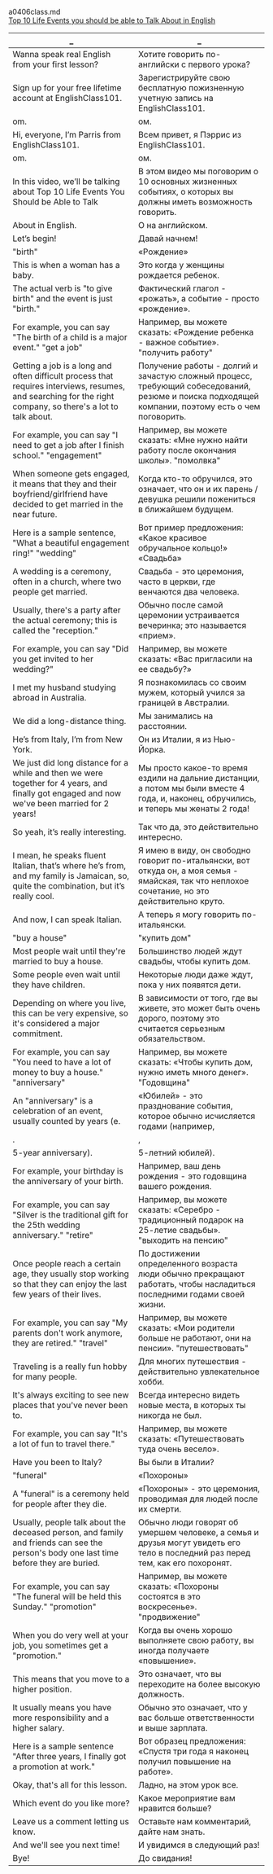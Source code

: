 a0406class.md  
[Top 10 Life Events you should be able to Talk About in English
](https://www.youtube.com/watch?v=FYiJrH94vAM)  





_|_
--|--
Wanna speak real English from your first lesson?|Хотите говорить по-английски с первого урока?
Sign up for your free lifetime account at EnglishClass101.|Зарегистрируйте свою бесплатную пожизненную учетную запись на EnglishClass101.
om.|ом.
Hi, everyone, I’m Parris from EnglishClass101.|Всем привет, я Пэррис из EnglishClass101.
om.|ом.
In this video, we’ll be talking about Top 10 Life Events You Should be Able to Talk|В этом видео мы поговорим о 10 основных жизненных событиях, о которых вы должны иметь возможность говорить.
About in English.|О на английском.
Let’s begin!|Давай начнем!
"birth"|«Рождение»
This is when a woman has a baby.|Это когда у женщины рождается ребенок.
The actual verb is "to give birth" and the event is just "birth."|Фактический глагол - «рожать», а событие - просто «рождение».
For example, you can say "The birth of a child is a major event." "get a job"|Например, вы можете сказать: «Рождение ребенка - важное событие». "получить работу"
Getting a job is a long and often difficult process that requires interviews, resumes, and searching for the right company, so there's a lot to talk about.|Получение работы - долгий и зачастую сложный процесс, требующий собеседований, резюме и поиска подходящей компании, поэтому есть о чем поговорить.
For example, you can say "I need to get a job after I finish school." "engagement"|Например, вы можете сказать: «Мне нужно найти работу после окончания школы». "помолвка"
When someone gets engaged, it means that they and their boyfriend/girlfriend have decided to get married in the near future.|Когда кто-то обручился, это означает, что он и их парень / девушка решили пожениться в ближайшем будущем.
Here is a sample sentence, "What a beautiful engagement ring!" "wedding"|Вот пример предложения: «Какое красивое обручальное кольцо!» «Свадьба»
A wedding is a ceremony, often in a church, where two people get married.|Свадьба - это церемония, часто в церкви, где венчаются два человека.
Usually, there's a party after the actual ceremony; this is called the "reception."|Обычно после самой церемонии устраивается вечеринка; это называется «прием».
For example, you can say "Did you get invited to her wedding?"|Например, вы можете сказать: «Вас пригласили на ее свадьбу?»
I met my husband studying abroad in Australia.|Я познакомилась со своим мужем, который учился за границей в Австралии.
We did a long-distance thing.|Мы занимались на расстоянии.
He’s from Italy, I’m from New York.|Он из Италии, я из Нью-Йорка.
We just did long distance for a while and then we were together for 4 years, and finally got engaged and now we've been married for 2 years!|Мы просто какое-то время ездили на дальние дистанции, а потом мы были вместе 4 года, и, наконец, обручились, и теперь мы женаты 2 года!
So yeah, it’s really interesting.|Так что да, это действительно интересно.
I mean, he speaks fluent Italian, that’s where he’s from, and my family is Jamaican, so, quite the combination, but it’s really cool.|Я имею в виду, он свободно говорит по-итальянски, вот откуда он, а моя семья - ямайская, так что неплохое сочетание, но это действительно круто.
And now, I can speak Italian.|А теперь я могу говорить по-итальянски.
"buy a house"|"купить дом"
Most people wait until they're married to buy a house.|Большинство людей ждут свадьбы, чтобы купить дом.
Some people even wait until they have children.|Некоторые люди даже ждут, пока у них появятся дети.
Depending on where you live, this can be very expensive, so it's considered a major commitment.|В зависимости от того, где вы живете, это может быть очень дорого, поэтому это считается серьезным обязательством.
For example, you can say "You need to have a lot of money to buy a house." "anniversary"|Например, вы можете сказать: «Чтобы купить дом, нужно иметь много денег». "Годовщина"
An "anniversary" is a celebration of an event, usually counted by years (e.|«Юбилей» - это празднование события, которое обычно исчисляется годами (например,
.|,
5-year anniversary).|5-летний юбилей).
For example, your birthday is the anniversary of your birth.|Например, ваш день рождения - это годовщина вашего рождения.
For example, you can say "Silver is the traditional gift for the 25th wedding anniversary." "retire"|Например, вы можете сказать: «Серебро - традиционный подарок на 25-летие свадьбы». "выходить на пенсию"
Once people reach a certain age, they usually stop working so that they can enjoy the last few years of their lives.|По достижении определенного возраста люди обычно прекращают работать, чтобы насладиться последними годами своей жизни.
For example, you can say "My parents don't work anymore, they are retired." "travel"|Например, вы можете сказать: «Мои родители больше не работают, они на пенсии». "путешествовать"
Traveling is a really fun hobby for many people.|Для многих путешествия - действительно увлекательное хобби.
It's always exciting to see new places that you've never been to.|Всегда интересно видеть новые места, в которых ты никогда не был.
For example, you can say "It's a lot of fun to travel there."|Например, вы можете сказать: «Путешествовать туда очень весело».
Have you been to Italy?|Вы были в Италии?
"funeral"|«Похороны»
A "funeral" is a ceremony held for people after they die.|«Похороны» - это церемония, проводимая для людей после их смерти.
Usually, people talk about the deceased person, and family and friends can see the person's body one last time before they are buried.|Обычно люди говорят об умершем человеке, а семья и друзья могут увидеть его тело в последний раз перед тем, как его похоронят.
For example, you can say "The funeral will be held this Sunday." "promotion"|Например, вы можете сказать: «Похороны состоятся в это воскресенье». "продвижение"
When you do very well at your job, you sometimes get a "promotion."|Когда вы очень хорошо выполняете свою работу, вы иногда получаете «повышение».
This means that you move to a higher position.|Это означает, что вы переходите на более высокую должность.
It usually means you have more responsibility and a higher salary.|Обычно это означает, что у вас больше ответственности и выше зарплата.
Here is a sample sentence "After three years, I finally got a promotion at work."|Вот образец предложения: «Спустя три года я наконец получил повышение на работе».
Okay, that's all for this lesson.|Ладно, на этом урок все.
Which event do you like more?|Какое мероприятие вам нравится больше?
Leave us a comment letting us know.|Оставьте нам комментарий, дайте нам знать.
And we'll see you next time!|И увидимся в следующий раз!
Bye!|До свидания!
